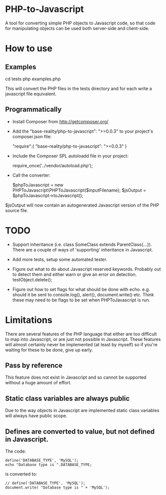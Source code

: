 PHP-to-Javascript
=================

A tool for converting simple PHP objects to Javascript code, so that code for manipulating objects can be used both server-side and client-side.


How to use
==========

Examples
--------

cd tests
php examples.php

This will convert the PHP files in the tests directory and for each write a javascript file equivalent.


Programmatically
----------------

* Install Composer from http://getcomposer.org/

* Add the "base-reality/php-to-javascript": ">=0.0.3" to your project's composer.json file:

    "require":{
		"base-reality/php-to-javascript": ">=0.0.3"
	}


* Include the Composer SPL autoloadd file in your project:

    require_once('../vendor/autoload.php');


* Call the converter:

    $phpToJavascript = new PHPToJavascript\PHPToJavascript($inputFilename);
    $jsOutput = $phpToJavascript->toJavascript();

$jsOutput will now contain an autogenerated Javascript version of the PHP source file.

TODO
====

* Support inheritance (i.e. class SomeClass extends ParentClass{...}). There are a couple of ways of 'supporting' inheritance in Javascript.

* Add more tests, setup some automated tester.

* Figure out what to do about Javascript reserved keywords. Probably out to detect them and either warn or give an error on detection.  testObject.delete();

* Figure out how to set flags for what should be done with echo. e.g. should it be sent to console.log(), alert(), document.write() etc. Think these may need to be flags to be set when PHPToJavascript is run.

Limitations
===========

There are several features of the PHP language that either are too difficult to map into Javascript, or are just not possible in Javascript. These features will almost certainly never be implemented (at least by myself) so if you're waiting for these to be done, give up early.


Pass by reference
-----------------

This feature does not exist in Javascript and so cannot be supported without a huge amount of effort.

Static class variables are always public
----------------------------------------

Due to the way objects in Javascript are implemented static class variables will always have public scope.


Defines are converted to value, but not defined in Javascript.
-------------------------------------------------------------

The code:

    define('DATABASE_TYPE', 'MySQL');
	echo "Database type is ".DATABASE_TYPE;

is converted to:

    // define('DATABASE_TYPE', 'MySQL');
    document.write( "Database type is " + 'MySQL');
